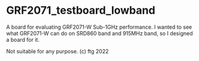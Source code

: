 # GRF2071_testboard_lowband
A board for evaluating GRF2071-W Sub-1GHz performance.
I wanted to see what GRF2071-W can do on SRD860 band and 915MHz band, so I designed a board for it.

Not suitable for any purpose.
(c) ftg 2022
